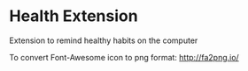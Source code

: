 # Health Extension
Extension to remind healthy habits on the computer

To convert Font-Awesome icon to png format: http://fa2png.io/